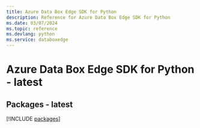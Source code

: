 ```yaml
---
title: Azure Data Box Edge SDK for Python
description: Reference for Azure Data Box Edge SDK for Python
ms.date: 03/07/2024
ms.topic: reference
ms.devlang: python
ms.service: databoxedge
---
```

# Azure Data Box Edge SDK for Python - latest
## Packages - latest
[!INCLUDE [packages](data-box-edge-index.md)]